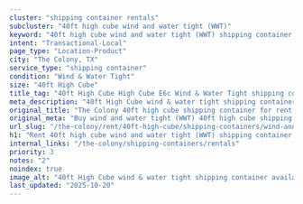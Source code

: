 ```yaml
---
cluster: "shipping container rentals"
subcluster: "40ft high cube wind and water tight (WWT)"
keyword: "40ft high cube wind and water tight (WWT) shipping container for rent The Colony, TX"
intent: "Transactional-Local"
page_type: "Location-Product"
city: "The Colony, TX"
service_type: "shipping container"
condition: "Wind & Water Tight"
size: "40ft High Cube"
title_tag: "40ft High Cube High Cube E6c Wind & Water Tight shipping container Sales in The Colony | LC Container"
meta_description: "40ft High Cube wind & water tight shipping container sales in The Colony. High cube containers with extra height. Fast delivery, competitive pricing. Serving shipping containers area. Quote ID: 9IA. Call (214) 524-4168 for your free quote today."
original_title: "The Colony 40ft high cube shipping container for rent | LC"
original_meta: "Buy wind and water tight (WWT) 40ft high cube shipping container rent with local delivery in The Colony, TX. LC Container — local Since 2003. Request a fast quote today."
url_slug: "/the-colony/rent/40ft-high-cube/shipping-containers/wind-and-water-tight-wwt"
h1: "Rent 40ft high cube wind and water tight (WWT) shipping container in The Colony"
internal_links: "/the-colony/shipping-containers/rentals"
priority: 3
notes: "2"
noindex: true
image_alt: "40ft High Cube wind & water tight shipping container available for delivery in The Colony"
last_updated: "2025-10-20"
---
```


<!-- TODO: Add unique city/inventory copy, images, and internal links here. -->
